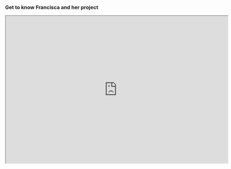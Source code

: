 ### Get to know Francisca and her project
<iframe src="https://drive.google.com/file/d/1VXSK5wUy5DYm_iY7olA8wAFQQq5hCnSl/preview" width="720" height="480" allow="autoplay"></iframe>